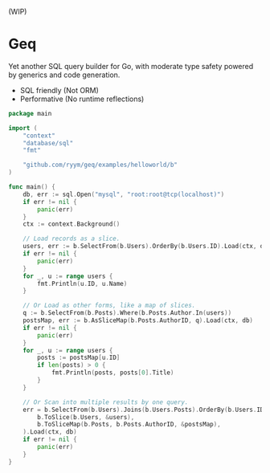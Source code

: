 (WIP)

# Geq

Yet another SQL query builder for Go, with moderate type safety powered by generics and code generation.

- SQL friendly (Not ORM)
- Performative (No runtime reflections)

```go
package main

import (
	"context"
	"database/sql"
	"fmt"

	"github.com/ryym/geq/examples/helloworld/b"
)

func main() {
	db, err := sql.Open("mysql", "root:root@tcp(localhost)")
	if err != nil {
		panic(err)
	}
	ctx := context.Background()

	// Load records as a slice.
	users, err := b.SelectFrom(b.Users).OrderBy(b.Users.ID).Load(ctx, db)
	if err != nil {
		panic(err)
	}
	for _, u := range users {
		fmt.Println(u.ID, u.Name)
	}

	// Or Load as other forms, like a map of slices.
	q := b.SelectFrom(b.Posts).Where(b.Posts.Author.In(users))
	postsMap, err := b.AsSliceMap(b.Posts.AuthorID, q).Load(ctx, db)
	if err != nil {
		panic(err)
	}
	for _, u := range users {
		posts := postsMap[u.ID]
		if len(posts) > 0 {
			fmt.Println(posts, posts[0].Title)
		}
	}

	// Or Scan into multiple results by one query.
	err = b.SelectFrom(b.Users).Joins(b.Users.Posts).OrderBy(b.Users.ID).WillScan(
		b.ToSlice(b.Users, &users),
		b.ToSliceMap(b.Posts, b.Posts.AuthorID, &postsMap),
	).Load(ctx, db)
	if err != nil {
		panic(err)
	}
}
```


